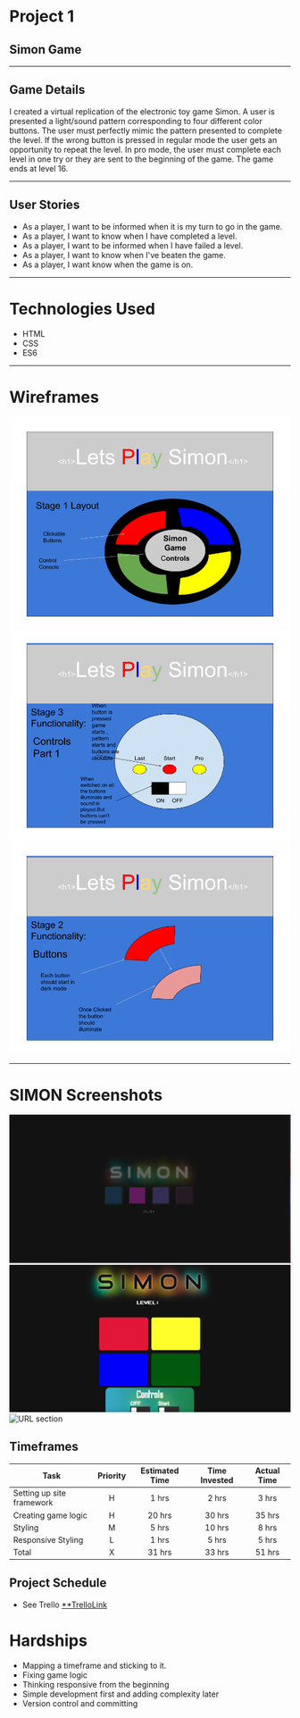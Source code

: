 
# Project 1

## Simon Game

--------

## Game Details 
I created a virtual replication of the electronic toy game Simon. A user is presented a light/sound pattern corresponding to four different color buttons. The user must perfectly mimic the pattern presented to complete the level. If the wrong button is pressed in regular mode the user gets an opportunity to repeat the level. In pro mode, the user must complete each level in one try or they are sent to the beginning of the game. The game ends at level 16.

--------

## User Stories
- As a player, I want to be informed when it is my turn to go in the game.
- As a player, I want to know when I have completed a level.
- As a player, I want to be informed when I have failed a level.
- As a player, I want to know when I've beaten the game.
- As a player, I want know when the game is on.

--------

# Technologies Used
- HTML
- CSS
- ES6

--------
 
# Wireframes
![URL section](wireimgs/Frame1.png)
![URL section](wireimgs/Frame2.png)
![URL section](wireimgs/Frame3.png)

--------

# SIMON Screenshots
![URL section](gamescrns/Screen1.png)
![URL section](gamescrns/Screen2.png)
![URL section](gamescrns/Screen.3png)


## Timeframes

| Task | Priority | Estimated Time | Time Invested | Actual Time |
| --- | :---: |  :---: | :---: | :---: |
| Setting up site framework | H | 1 hrs| 2 hrs | 3 hrs |
| Creating game logic | H | 20 hrs| 30 hrs |  35 hrs  |
| Styling| M | 5 hrs|   10 hrs|  8 hrs |
| Responsive Styling | L | 1 hrs| 5 hrs |  5 hrs  |
| Total | X | 31  hrs |33  hrs  |  51 hrs|

## Project Schedule

- See Trello [**TrelloLink]()

# Hardships

- Mapping a timeframe and sticking to it.
- Fixing game logic
- Thinking responsive from the beginning
- Simple development first and adding complexity later
- Version control and committing 

























  





  









